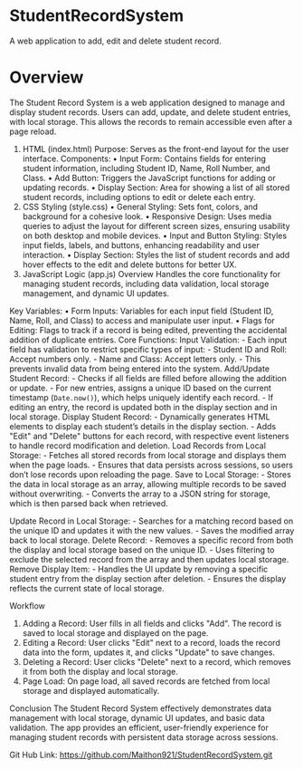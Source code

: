 # StudentRecordSystem
A web application to add, edit and delete student record.

# Overview

The Student Record System is a web application designed to manage and display student records. Users can add, update, and delete student entries, with local storage. This allows the records to remain accessible even after a page reload.

 1. HTML (index.html)
   Purpose: Serves as the front-end layout for the user interface.
   Components:
    •	Input Form: Contains fields for entering student information, including Student ID, Name, Roll Number, and Class.
    •	Add Button: Triggers the JavaScript functions for adding or updating records.
    •	Display Section: Area for showing a list of all stored student records, including options to edit or delete each entry.
2. CSS Styling (style.css)
    •	General Styling: Sets font, colors, and background for a cohesive look.
    •	Responsive Design: Uses media queries to adjust the layout for different screen sizes, ensuring   usability on both desktop and mobile devices.
    •	Input and Button Styling:  Styles input fields, labels, and buttons, enhancing readability and user interaction.
    •	Display Section: Styles the list of student records and add hover effects to the edit and delete buttons for better UX.
3. JavaScript Logic (app.js)
Overview
Handles the core functionality for managing student records, including data validation, local storage management, and dynamic UI updates.


 Key Variables:
    •	Form Inputs: Variables for each input field (Student ID, Name, Roll, and Class) to access and manipulate user input.
    •	Flags for Editing: Flags to track if a record is being edited, preventing the accidental addition of duplicate entries.
Core Functions:
     Input Validation:
    -	Each input field has validation to restrict specific types of input:
    -	Student ID and Roll: Accept numbers only.
    -	Name and Class: Accept letters only.
    -	This prevents invalid data from being entered into the system.
 Add/Update Student Record:
    -	Checks if all fields are filled before allowing the addition or update.
    -	For new entries, assigns a unique ID based on the current timestamp (`Date.now()`), which helps uniquely identify each record.
    -	If editing an entry, the record is updated both in the display section and in local storage.
 Display Student Record:
    -	Dynamically generates HTML elements to display each student’s details in the display section.
    -	Adds "Edit" and "Delete" buttons for each record, with respective event listeners to handle record modification and deletion.
 Load Records from Local Storage:
    -	Fetches all stored records from local storage and displays them when the page loads.
    -	Ensures that data persists across sessions, so users don’t lose records upon reloading the page.
 Save to Local Storage:
    -	Stores the data in local storage as an array, allowing multiple records to be saved without overwriting.
    -	Converts the array to a JSON string for storage, which is then parsed back when retrieved.
    
 Update Record in Local Storage:
    -	Searches for a matching record based on the unique ID and updates it with the new values.
    -	Saves the modified array back to local storage.
 Delete Record:
    -	Removes a specific record from both the display and local storage based on the unique ID.
    -	Uses filtering to exclude the selected record from the array and then updates local storage.
 Remove Display Item:
       - Handles the UI update by removing a specific student entry from the display section after deletion.
       - Ensures the display reflects the current state of local storage.

Workflow

1. Adding a Record: User fills in all fields and clicks "Add". The record is saved to local storage and    displayed on the page.
2. Editing a Record: User clicks "Edit" next to a record, loads the record data into the form, updates it, and clicks "Update" to save changes.
3. Deleting a Record: User clicks "Delete" next to a record, which removes it from both the display and local storage.
4. Page Load: On page load, all saved records are fetched from local storage and displayed automatically.

Conclusion
The Student Record System effectively demonstrates data management with local storage, dynamic UI updates, and basic data validation. The app provides an efficient, user-friendly experience for managing student records with persistent data storage across sessions.

Git Hub Link:
https://github.com/Maithon921/StudentRecordSystem.git

